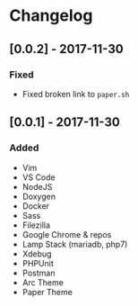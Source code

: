 # Changelog

## [0.0.2] - 2017-11-30
### Fixed
- Fixed broken link to `paper.sh`

## [0.0.1] - 2017-11-30
### Added
- Vim
- VS Code
- NodeJS
- Doxygen
- Docker
- Sass
- Filezilla
- Google Chrome & repos
- Lamp Stack (mariadb, php7)
- Xdebug
- PHPUnit
- Postman
- Arc Theme
- Paper Theme
